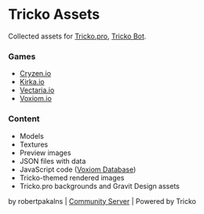 # Tricko Assets
Collected assets for [Tricko.pro](https://tricko.pro), [Tricko Bot](https://discord.com/oauth2/authorize?client_id=1182411176517324840).

### Games
* [Cryzen.io](https://cryzen.io)
* [Kirka.io](https://kirka.io)
* [Vectaria.io](https://vectaria.io)
* [Voxiom.io](https://voxiom.io)

### Content
* Models
* Textures
* Preview images
* JSON files with data
* JavaScript code ([Voxiom Database](https://docs.google.com/spreadsheets/d/1fYJzpqpyqqVorqgagCu2PQeE6t_Rp6nIYchPYYgg6es))
* Tricko-themed rendered images
* Tricko.pro backgrounds and Gravit Design assets

by robertpakalns | [Community Server](https://discord.gg/yPjrUrvSzv) | Powered by Tricko